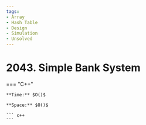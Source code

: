 ```yaml
---
tags:
- Array
- Hash Table
- Design
- Simulation
- Unsolved
---
```



# 2043. Simple Bank System

=== "C++"

    **Time:** $O()$

    **Space:** $O()$

    ``` c++
    ```